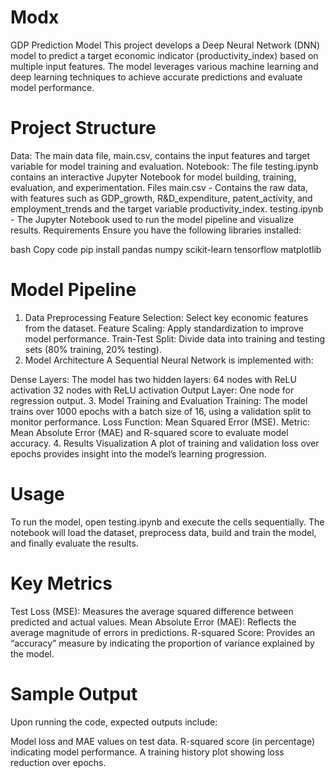 # Modx
GDP Prediction Model
This project develops a Deep Neural Network (DNN) model to predict a target economic indicator (productivity_index) based on multiple input features. The model leverages various machine learning and deep learning techniques to achieve accurate predictions and evaluate model performance.

# Project Structure
Data: The main data file, main.csv, contains the input features and target variable for model training and evaluation.
Notebook: The file testing.ipynb contains an interactive Jupyter Notebook for model building, training, evaluation, and experimentation.
Files
main.csv - Contains the raw data, with features such as GDP_growth, R&D_expenditure, patent_activity, and employment_trends and the target variable productivity_index.
testing.ipynb - The Jupyter Notebook used to run the model pipeline and visualize results.
Requirements
Ensure you have the following libraries installed:

bash
Copy code
pip install pandas numpy scikit-learn tensorflow matplotlib
# Model Pipeline
1. Data Preprocessing
Feature Selection: Select key economic features from the dataset.
Feature Scaling: Apply standardization to improve model performance.
Train-Test Split: Divide data into training and testing sets (80% training, 20% testing).
2. Model Architecture
A Sequential Neural Network is implemented with:

Dense Layers: The model has two hidden layers:
64 nodes with ReLU activation
32 nodes with ReLU activation
Output Layer: One node for regression output.
3. Model Training and Evaluation
Training: The model trains over 1000 epochs with a batch size of 16, using a validation split to monitor performance.
Loss Function: Mean Squared Error (MSE).
Metric: Mean Absolute Error (MAE) and R-squared score to evaluate model accuracy.
4. Results Visualization
A plot of training and validation loss over epochs provides insight into the model’s learning progression.

# Usage
To run the model, open testing.ipynb and execute the cells sequentially. The notebook will load the dataset, preprocess data, build and train the model, and finally evaluate the results.

# Key Metrics
Test Loss (MSE): Measures the average squared difference between predicted and actual values.
Mean Absolute Error (MAE): Reflects the average magnitude of errors in predictions.
R-squared Score: Provides an “accuracy” measure by indicating the proportion of variance explained by the model.
# Sample Output
Upon running the code, expected outputs include:

Model loss and MAE values on test data.
R-squared score (in percentage) indicating model performance.
A training history plot showing loss reduction over epochs.
